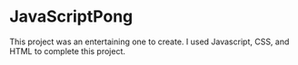 # JavaScriptPong

This project was an entertaining one to create. I used Javascript, CSS, and HTML to complete this project.
